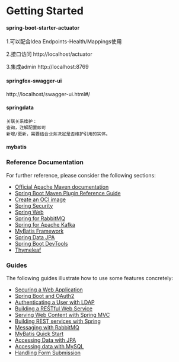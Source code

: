 # Getting Started

#### spring-boot-starter-actuator
1.可以配合Idea Endpoints-Health/Mappings使用

2.接口访问 http://localhost/actuator

3.集成admin http://localhost:8769
#### springfox-swagger-ui
http://localhost/swagger-ui.html#/

#### springdata
    关联关系维护：
    查询，注解配置即可
    新增/更新，需要结合业务决定是否维护引用的实体。


#### mybatis


### Reference Documentation
For further reference, please consider the following sections:

* [Official Apache Maven documentation](https://maven.apache.org/guides/index.html)
* [Spring Boot Maven Plugin Reference Guide](https://docs.spring.io/spring-boot/docs/2.5.2/maven-plugin/reference/html/)
* [Create an OCI image](https://docs.spring.io/spring-boot/docs/2.5.2/maven-plugin/reference/html/#build-image)
* [Spring Security](https://docs.spring.io/spring-boot/docs/2.5.2/reference/htmlsingle/#boot-features-security)
* [Spring Web](https://docs.spring.io/spring-boot/docs/2.5.2/reference/htmlsingle/#boot-features-developing-web-applications)
* [Spring for RabbitMQ](https://docs.spring.io/spring-boot/docs/2.5.2/reference/htmlsingle/#boot-features-amqp)
* [Spring for Apache Kafka](https://docs.spring.io/spring-boot/docs/2.5.2/reference/htmlsingle/#boot-features-kafka)
* [MyBatis Framework](https://mybatis.org/spring-boot-starter/mybatis-spring-boot-autoconfigure/)
* [Spring Data JPA](https://docs.spring.io/spring-boot/docs/2.5.2/reference/htmlsingle/#boot-features-jpa-and-spring-data)
* [Spring Boot DevTools](https://docs.spring.io/spring-boot/docs/2.5.2/reference/htmlsingle/#using-boot-devtools)
* [Thymeleaf](https://docs.spring.io/spring-boot/docs/2.5.2/reference/htmlsingle/#boot-features-spring-mvc-template-engines)

### Guides
The following guides illustrate how to use some features concretely:

* [Securing a Web Application](https://spring.io/guides/gs/securing-web/)
* [Spring Boot and OAuth2](https://spring.io/guides/tutorials/spring-boot-oauth2/)
* [Authenticating a User with LDAP](https://spring.io/guides/gs/authenticating-ldap/)
* [Building a RESTful Web Service](https://spring.io/guides/gs/rest-service/)
* [Serving Web Content with Spring MVC](https://spring.io/guides/gs/serving-web-content/)
* [Building REST services with Spring](https://spring.io/guides/tutorials/bookmarks/)
* [Messaging with RabbitMQ](https://spring.io/guides/gs/messaging-rabbitmq/)
* [MyBatis Quick Start](https://github.com/mybatis/spring-boot-starter/wiki/Quick-Start)
* [Accessing Data with JPA](https://spring.io/guides/gs/accessing-data-jpa/)
* [Accessing data with MySQL](https://spring.io/guides/gs/accessing-data-mysql/)
* [Handling Form Submission](https://spring.io/guides/gs/handling-form-submission/)





